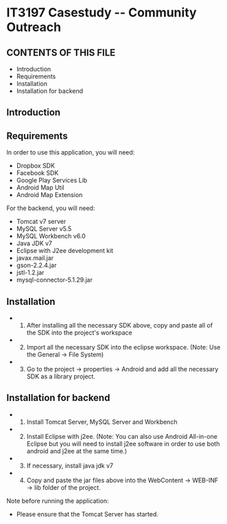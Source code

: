 IT3197 Casestudy -- Community Outreach
================
CONTENTS OF THIS FILE
---------------------
* Introduction
* Requirements
* Installation
* Installation for backend  

Introduction
---------------------

Requirements
---------------------
In order to use this application, you will need:
* Dropbox SDK
* Facebook SDK
* Google Play Services Lib
* Android Map Util
* Android Map Extension

For the backend, you will need: 
* Tomcat v7 server
* MySQL Server v5.5
* MySQL Workbench v6.0
* Java JDK v7
* Eclipse with J2ee development kit
* javax.mail.jar
* gson-2.2.4.jar
* jstl-1.2.jar
* mysql-connector-5.1.29.jar

Installation
---------------------
* 1) After installing all the necessary SDK above, copy and paste all of the SDK into the project's workspace
* 2) Import all the necessary SDK into the eclipse workspace. (Note: Use the General -> File System)
* 3) Go to the project -> properties -> Android and add all the necessary SDK as a library project.

Installation for backend
-------------------------
* 1) Install Tomcat Server, MySQL Server and Workbench
* 2) Install Eclipse with j2ee. (Note: You can also use Android All-in-one Eclipse but you will need to install j2ee software in order to use both android and j2ee at the same time.)
* 3) If necessary, install java jdk v7
* 4) Copy and paste the jar files above into the WebContent -> WEB-INF -> lib folder of the project.


Note before running the application:
* Please ensure that the Tomcat Server has started.
